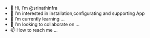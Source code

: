 - 👋 Hi, I’m @srinathinfra
- 👀 I’m interested in installation,configurating and supporting App
- 🌱 I’m currently learning ...
- 💞️ I’m looking to collaborate on ...
- 📫 How to reach me ...

<!---
srinathinfra/srinathinfra is a ✨ special ✨ repository because its `README.md` (this file) appears on your GitHub profile.
You can click the Preview link to take a look at your changes.
--->
